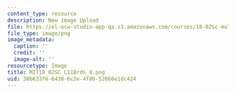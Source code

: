 ```yaml
---
content_type: resource
description: New image Upload
file: https://ol-ocw-studio-app-qa.s3.amazonaws.com/courses/18-02sc-multivariable-calculus-fall-2010/30b633f664386c2e4f8052666e1dc424_MIT18_02SC_L11Brds_8.png
file_type: image/png
image_metadata:
  caption: ''
  credit: ''
  image-alt: ''
resourcetype: Image
title: MIT18_02SC_L11Brds_8.png
uid: 30b633f6-6438-6c2e-4f80-52666e1dc424
---
```

